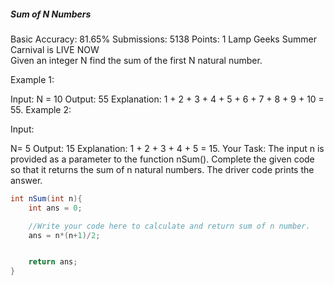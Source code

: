 ##### Sum of N Numbers
Basic Accuracy: 81.65% Submissions: 5138 Points: 1
Lamp Geeks Summer Carnival is LIVE NOW  
Given an integer N find the sum of the first N natural number.

Example 1:

Input:
N = 10
Output: 
55
Explanation:
1 + 2 + 3 + 4 + 5 + 6 + 7 + 8 + 9 + 10 = 55.
Example 2:

Input:

N= 5
Output: 
15
Explanation: 1 + 2 + 3 + 4 + 5 = 15.
Your Task:
The input n is provided as a parameter to the function nSum(). Complete the given code so that it returns the sum of n natural numbers. The driver code prints the answer.
```java
int nSum(int n){
    int ans = 0;

    //Write your code here to calculate and return sum of n number.
    ans = n*(n+1)/2;


    return ans;
}
```
